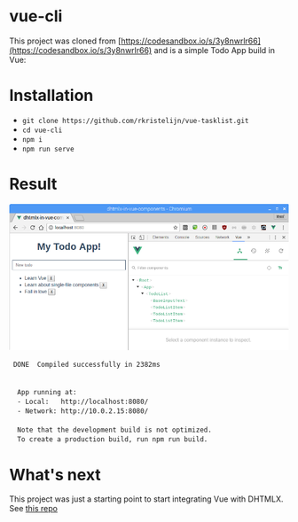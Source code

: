 # vue-cli

This project was cloned from [https://codesandbox.io/s/3y8nwrlr66](https://codesandbox.io/s/3y8nwrlr66) and is a simple Todo App build in Vue:

# Installation

- `git clone https://github.com/rkristelijn/vue-tasklist.git`
- `cd vue-cli`
- `npm i`
- `npm run serve`

# Result

![Screenshot of the working app, showing an input with 3 items. Also the Vue DevTools is showing the component structure](README.md.files/Screenshot_20180615_105314.png)

```bash
 DONE  Compiled successfully in 2382ms                                                                                10:51:12

 
  App running at:
  - Local:   http://localhost:8080/ 
  - Network: http://10.0.2.15:8080/

  Note that the development build is not optimized.
  To create a production build, run npm run build.
```

# What's next

This project was just a starting point to start integrating Vue with DHTMLX. See [this repo](https://github.com/rkristelijn/vue-dhtmlx)
